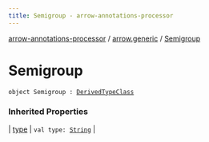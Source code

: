 ```yaml
---
title: Semigroup - arrow-annotations-processor
---
```


[arrow-annotations-processor](../index.html) / [arrow.generic](index.html) / [Semigroup](./-semigroup.html)

# Semigroup

`object Semigroup : `[`DerivedTypeClass`](-derived-type-class/index.html)

### Inherited Properties

| [type](-derived-type-class/type.html) | `val type: `[`String`](https://kotlinlang.org/api/latest/jvm/stdlib/kotlin/-string/index.html) |

